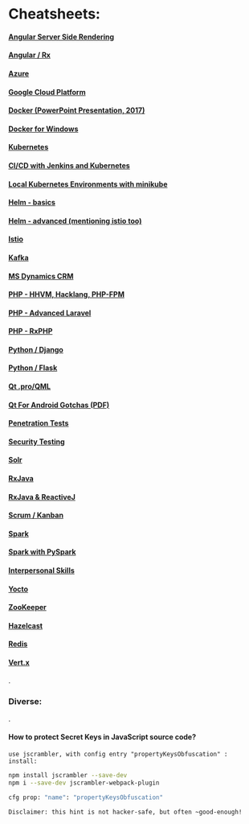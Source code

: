 <link rel="stylesheet" href="_github-markdown.css">

# Cheatsheets:

#### [Angular Server Side Rendering](ngssr/ng.ssr.md)
#### [Angular / Rx](../../../../artiFlow/blob/master/README.md#rx-cheatsheet)

#### [Azure](azure/azure.md)
#### [Google Cloud Platform](gcp/gcp.md)

#### [Docker (PowerPoint Presentation, 2017)](./../docker/docker.pptx)
#### [Docker for Windows](./../docker/docker4windows.md)
#### [Kubernetes](./../docker/k8s.md)
#### [CI/CD with Jenkins and Kubernetes](ci_cd_jenkins_kubernetes.md)
#### [Local Kubernetes Environments with minikube](./../docker/k8slocal.md)
#### [Helm - basics](helm/helm.md)
#### [Helm - advanced (mentioning istio too)](helm/helm4k8s.md)
#### [Istio](helm/istio.md)

#### [Kafka](./kafka/kafka.md)

#### [MS Dynamics CRM](./ms_dynamics/ms_dynamics.md)

#### [PHP - HHVM, Hacklang, PHP-FPM](hhvm/hhvm.md)
#### [PHP - Advanced Laravel](php/laravel.md)
#### [PHP - RxPHP](php/rxphp.md)

#### [Python / Django](../../../../spycy/blob/master/cheatsheet/django.md)
#### [Python / Flask](../../../../spycy/blob/master/cheatsheet/flask.md)

#### [Qt .pro/QML](../../../../qBoss/blob/master/qt_cheatsheet.md)
#### [Qt For Android Gotchas (PDF)](../../../../qBoss/blob/master/qt4android_hints/qt4android_hints_for_beginners.pdf)

#### [Penetration Tests](./sectest/pentest.md)
#### [Security Testing](./sectest/sectest.md)

#### [Solr](./solr/solr.md)

#### [RxJava](./rx/rxjava.md)
#### [RxJava & ReactiveJ](./rx/reactivej.md)

#### [Scrum / Kanban](scrum/scrum.md)

#### [Spark](spark/spark.md)
#### [Spark with PySpark](spark/spark_pyspark.md)

#### [Interpersonal Skills](interpersonalskills.md)

#### [Yocto](yocto/yocto.md)
#### [ZooKeeper](zookeeper/zookeeper.md)
#### [Hazelcast](./hazelcast/hazelcast.md)
#### [Redis](./redis/redis.md)
#### [Vert.x](./vertx/vertx.md)
.

### Diverse:

.

#### How to protect Secret Keys in JavaScript source code?
    use jscrambler, with config entry "propertyKeysObfuscation" :
    install:
```sh
npm install jscrambler --save-dev 
npm i --save-dev jscrambler-webpack-plugin 

cfg prop: "name": "propertyKeysObfuscation"
```
    Disclaimer: this hint is not hacker-safe, but often ~good-enough!

